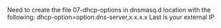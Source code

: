 Need to create the file 07-dhcp-options in dnsmasq.d location with the following:
dhcp-option=option:dns-server,x.x.x.x
Last is your external IP
